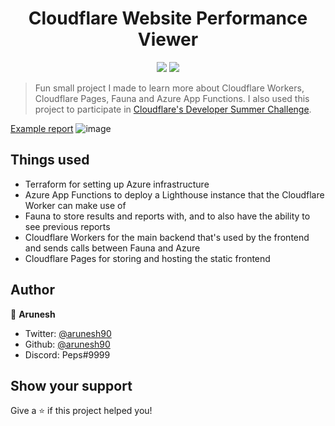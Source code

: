 <h1 align="center">Cloudflare Website Performance Viewer</h1>
<p align="center">
  <img src="https://img.shields.io/github/languages/top/arunesh90/cf-performance-viewer.svg" />
  <img src="https://img.shields.io/github/license/arunesh90/cf-performance-viewer.svg" />
</p>

> Fun small project I made to learn more about Cloudflare Workers, Cloudflare Pages, Fauna and Azure App Functions. I also used this project to participate in [Cloudflare's Developer Summer Challenge](https://blog.cloudflare.com/developer-summer-challenge/).

[Example report](https://perf-viewer.snoozing.dev/?report=4cfb44f1-272d-4b5a-8792-2f5cfd23e105)
![image](https://user-images.githubusercontent.com/5787588/139611941-cd7f0b32-3eb0-493d-8188-1c501e82f00a.png)

## Things used
* Terraform for setting up Azure infrastructure
* Azure App Functions to deploy a Lighthouse instance that the Cloudflare Worker can make use of
* Fauna to store results and reports with, and to also have the ability to see previous reports 
* Cloudflare Workers for the main backend that's used by the frontend and sends calls between Fauna and Azure
* Cloudflare Pages for storing and hosting the static frontend

## Author

👤 **Arunesh**

* Twitter: [@arunesh90](https://twitter.com/arunesh90)
* Github: [@arunesh90](https://github.com/arunesh90)
* Discord: Peps#9999

## Show your support

Give a ⭐️ if this project helped you!
